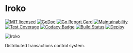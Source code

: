 # Iroko
[![MIT licensed](https://img.shields.io/badge/license-MIT-blue.svg)](LICENSE)
[![GoDoc](https://godoc.org/github.com/xo/dburl?status.svg)](https://godoc.org/github.com/gabrielbo1/iroko)
[![Go Report Card](https://goreportcard.com/badge/github.com/gabrielbo1/iroko)](https://goreportcard.com/report/github.com/gabrielbo1/iroko)
[![Maintainability](https://api.codeclimate.com/v1/badges/dd953a17d38f7a39b8bd/maintainability)](https://codeclimate.com/github/gabrielbo1/iroko/maintainability)
[![Test Coverage](https://api.codeclimate.com/v1/badges/dd953a17d38f7a39b8bd/test_coverage)](https://codeclimate.com/github/gabrielbo1/iroko/test_coverage)
[![Codacy Badge](https://api.codacy.com/project/badge/Grade/b391aa636abe4838ab2c4b2818c01614)](https://www.codacy.com/manual/gabrielbo1/iroko?utm_source=github.com&amp;utm_medium=referral&amp;utm_content=gabrielbo1/iroko&amp;utm_campaign=Badge_Grade)
[![Build Status](https://app.travis-ci.com/gabrielbo1/iroko.svg?branch=master)](https://app.travis-ci.com/gabrielbo1/iroko)
[![Deploy](https://www.herokucdn.com/deploy/button.svg)](https://irokoapp.herokuapp.com/)

![Iroko](gopher.png)

Distributed transactions control system.